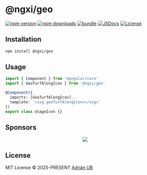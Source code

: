 # @ngxi/geo

[![npm version][npm-version-src]][npm-version-href]
[![npm downloads][npm-downloads-src]][npm-downloads-href]
[![bundle][bundle-src]][bundle-href]
[![JSDocs][jsdocs-src]][jsdocs-href]
[![License][license-src]][license-href]

## Installation

```sh
npm install @ngxi/geo
```

## Usage

```ts
import { Component } from '@angular/core'
import { GeoTurfAlongIcon } from '@ngxi/geo'

@Component({
  imports: [GeoTurfAlongIcon],
  template: `<svg geoTurfAlongIcon></svg>`
})
export class UsageIcon {}
```

## Sponsors

<p align="center">
  <a href="https://cdn.jsdelivr.net/gh/adrian-ub/static/sponsors.svg">
    <img src='https://cdn.jsdelivr.net/gh/adrian-ub/static/sponsors.svg'/>
  </a>
</p>

## License

MIT License © 2025-PRESENT [Adrián UB](https://github.com/adrian-ub)

<!-- Badges -->

[npm-version-src]: https://img.shields.io/npm/v/@ngxi/geo?style=flat&colorA=080f12&colorB=1fa669
[npm-version-href]: https://npmjs.com/package/@ngxi/geo
[npm-downloads-src]: https://img.shields.io/npm/dm/@ngxi/geo?style=flat&colorA=080f12&colorB=1fa669
[npm-downloads-href]: https://npmjs.com/package/@ngxi/geo
[bundle-src]: https://img.shields.io/bundlephobia/minzip/@ngxi/geo?style=flat&colorA=080f12&colorB=1fa669&label=minzip
[bundle-href]: https://bundlephobia.com/result?p=@ngxi/geo
[license-src]: https://img.shields.io/npm/l/@ngxi/geo?style=flat&colorA=080f12&colorB=1fa669
[license-href]: https://github.com/adrian-ub/ngxi/blob/main/LICENSE
[jsdocs-src]: https://img.shields.io/badge/jsdocs-reference-080f12?style=flat&colorA=080f12&colorB=1fa669
[jsdocs-href]: https://www.jsdocs.io/package/@ngxi/geo
